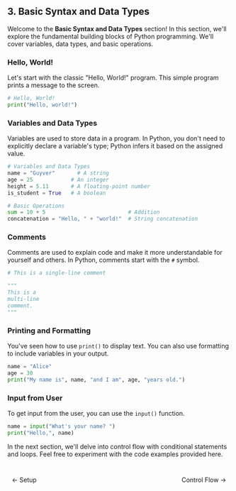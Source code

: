 ## 3. Basic Syntax and Data Types

Welcome to the **Basic Syntax and Data Types** section! In this section, we'll explore the fundamental building blocks of Python programming. We'll cover variables, data types, and basic operations.

### Hello, World!

Let's start with the classic "Hello, World!" program. This simple program prints a message to the screen.

```python
# Hello, World!
print("Hello, world!")
```

### Variables and Data Types

Variables are used to store data in a program. In Python, you don't need to explicitly declare a variable's type; Python infers it based on the assigned value.

```python
# Variables and Data Types
name = "Guyver"       # A string
age = 25            # An integer
height = 5.11       # A floating-point number
is_student = True   # A boolean

# Basic Operations
sum = 10 + 5                          # Addition
concatenation = "Hello, " + "world!"  # String concatenation
```

### Comments

Comments are used to explain code and make it more understandable for yourself and others. In Python, comments start with the `#` symbol.

```python
# This is a single-line comment

"""
This is a
multi-line
comment.
"""
```

### Printing and Formatting

You've seen how to use `print()` to display text. You can also use formatting to include variables in your output.

```python
name = "Alice"
age = 30
print("My name is", name, "and I am", age, "years old.")
```

### Input from User

To get input from the user, you can use the `input()` function.

```python
name = input("What's your name? ")
print("Hello,", name)
```

In the next section, we'll delve into control flow with conditional statements and loops. Feel free to experiment with the code examples provided here.

<br>

<div style="display: flex; justify-content: space-between; align-items: center;">
    <a href="https://bitquip.github.io/Python-guide/2_setup" style="margin: 10px; text-decoration: none;">← Setup</a>
    <span style="margin: 10px;"></span>
    <a href="https://bitquip.github.io/Python-guide/4_control_flow" style="margin: 10px; text-decoration: none;">Control Flow →</a>
</div>
